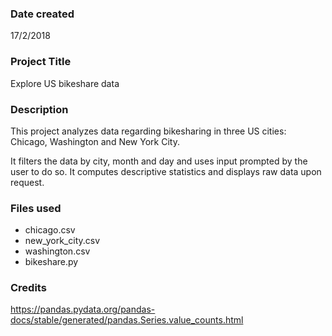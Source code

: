 ### Date created
17/2/2018

### Project Title
Explore US bikeshare data

### Description
This project analyzes data regarding bikesharing in three US cities: Chicago, Washington and New York City.

It filters the data by city, month and day and uses input prompted by the user to do so. It computes descriptive statistics and displays raw data upon request.

### Files used
- chicago.csv
- new_york_city.csv
- washington.csv
- bikeshare.py

### Credits
https://pandas.pydata.org/pandas-docs/stable/generated/pandas.Series.value_counts.html
